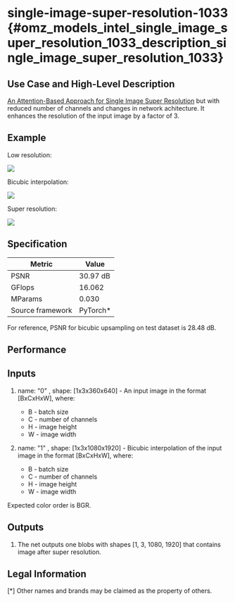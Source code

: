 # single-image-super-resolution-1033 {#omz_models_intel_single_image_super_resolution_1033_description_single_image_super_resolution_1033}

## Use Case and High-Level Description

[An Attention-Based Approach for Single Image Super Resolution](https://arxiv.org/abs/1807.06779) but with reduced number of
channels and changes in network achitecture. It enhances the resolution of the input image by a factor of 3.

## Example

Low resolution:

![](./street_640x360.png)

Bicubic interpolation:

![](./x3c_street_640x360.png)

Super resolution:

![](./x3_street_640x360.png)

## Specification

| Metric                          | Value                                     |
|---------------------------------|-------------------------------------------|
| PSNR                            | 30.97 dB                                  |
| GFlops                          | 16.062                                    |
| MParams                         | 0.030                                     |
| Source framework                | PyTorch*                                  |

For reference, PSNR for bicubic upsampling on test dataset is 28.48 dB.

## Performance

## Inputs

1. name: "0" , shape: [1x3x360x640] - An input image in the format [BxCxHxW],
  where:
    - B - batch size
    - C - number of channels
    - H - image height
    - W - image width

2. name: "1" , shape: [1x3x1080x1920] - Bicubic interpolation of the input image in the format [BxCxHxW],
  where:
    - B - batch size
    - C - number of channels
    - H - image height
    - W - image width


  Expected color order is BGR.

## Outputs

1. The net outputs one blobs with shapes [1, 3, 1080, 1920] that contains image after super
   resolution.

## Legal Information
[*] Other names and brands may be claimed as the property of others.
